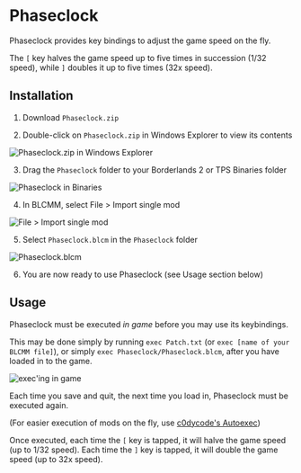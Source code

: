 Phaseclock
===================

Phaseclock provides key bindings to adjust the game speed on the fly.

The `[` key halves the game speed up to five times in succession (1/32 speed), while `]` doubles it up to five times (32x speed).

Installation
------------
1. Download `Phaseclock.zip`

2. Double-click on `Phaseclock.zip` in Windows Explorer to view its contents

![Phaseclock.zip in Windows Explorer](https://i.imgur.com/75VI6cj.png)

3. Drag the `Phaseclock` folder to your Borderlands 2 or TPS Binaries folder

![Phaseclock in Binaries](https://i.imgur.com/mAtHARf.png)

4. In BLCMM, select File > Import single mod

![File > Import single mod](https://i.imgur.com/FZPUHwN.png)

5. Select `Phaseclock.blcm` in the `Phaseclock` folder

![Phaseclock.blcm](https://i.imgur.com/Xya8add.png)

6. You are now ready to use Phaseclock (see Usage section below)

Usage
------------

Phaseclock must be executed *in game* before you may use its keybindings.

This may be done simply by running `exec Patch.txt` (or `exec [name of your BLCMM file]`), or simply `exec Phaseclock/Phaseclock.blcm`, after you have loaded in to the game.

![exec'ing in game](https://i.imgur.com/WKOwYYY.png)

Each time you save and quit, the next time you load in, Phaseclock must be executed again.

(For easier execution of mods on the fly, use [c0dycode's Autoexec](https://github.com/c0dycode/BL-AutoexecDLL))

Once executed, each time the `[` key is tapped, it will halve the game speed (up to 1/32 speed). Each time the `]` key is tapped, it will double the game speed (up to 32x speed).
